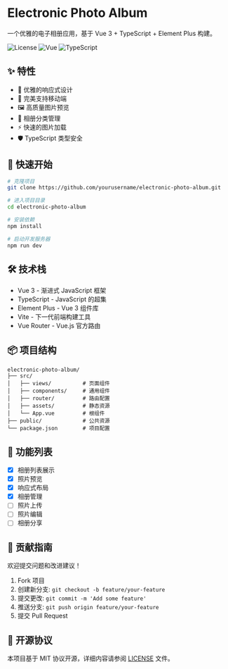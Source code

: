 # Electronic Photo Album

一个优雅的电子相册应用，基于 Vue 3 + TypeScript + Element Plus 构建。

![License](https://img.shields.io/badge/license-MIT-blue.svg)
![Vue](https://img.shields.io/badge/vue-3.x-green.svg)
![TypeScript](https://img.shields.io/badge/typescript-5.x-blue.svg)

## ✨ 特性

- 🎨 优雅的响应式设计
- 📱 完美支持移动端
- 🖼️ 高质量图片预览
- 🎯 相册分类管理
- ⚡️ 快速的图片加载
- 🛡️ TypeScript 类型安全

## 🚀 快速开始

```bash
# 克隆项目
git clone https://github.com/yourusername/electronic-photo-album.git

# 进入项目目录
cd electronic-photo-album

# 安装依赖
npm install

# 启动开发服务器
npm run dev
```

## 🛠️ 技术栈

- Vue 3 - 渐进式 JavaScript 框架
- TypeScript - JavaScript 的超集
- Element Plus - Vue 3 组件库
- Vite - 下一代前端构建工具
- Vue Router - Vue.js 官方路由

## 📦 项目结构

```
electronic-photo-album/
├── src/
│   ├── views/          # 页面组件
│   ├── components/     # 通用组件
│   ├── router/         # 路由配置
│   ├── assets/         # 静态资源
│   └── App.vue         # 根组件
├── public/             # 公共资源
└── package.json        # 项目配置
```

## 📝 功能列表

- [x] 相册列表展示
- [x] 照片预览
- [x] 响应式布局
- [x] 相册管理
- [ ] 照片上传
- [ ] 照片编辑
- [ ] 相册分享

## 🤝 贡献指南

欢迎提交问题和改进建议！

1. Fork 项目
2. 创建新分支: `git checkout -b feature/your-feature`
3. 提交更改: `git commit -m 'Add some feature'`
4. 推送分支: `git push origin feature/your-feature`
5. 提交 Pull Request

## 📄 开源协议

本项目基于 MIT 协议开源，详细内容请参阅 [LICENSE](LICENSE) 文件。
